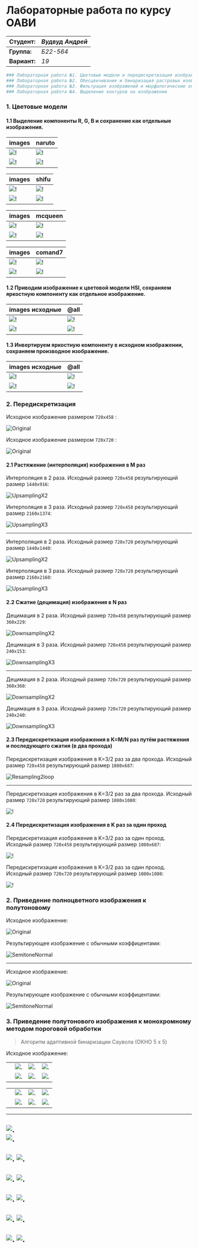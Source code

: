 # Лабораторные работа по курсу OABИ
|**Студент:**|*Вудвуд Андрей*|
|------------|--------------|
|**Группа:** |*Б22-564*     |
|**Вариант:**|*19*           |
```sh
### Лабораторная работа №1. Цветовые модели и передискретизация изображений
### Лабораторная работа №2. Обесцвечивание и бинаризация растровых изображений
### Лабораторная работа №3. Фильтрация изображений и морфологические операции
### Лабораторная работа №4. Выделение контуров на изображении
```
### 1.  **Цветовые модели**
#### 1.1  Выделение компоненты R, G, B и сохранение как отдельные изображения. 
| images   | naruto |
|----------|------------|
|![!](/naruto_RGB/naruto.png) |![!](/naruto_RGB/blue.png)|
|![!](/naruto_RGB/green.png)  |![!](/naruto_RGB/red.png)|

| images   |     shifu |
|----------|------------|
|![!](/shifu_RGB/shifu.png) |![!](/shifu_RGB/blue.png)|
|![!](/shifu_RGB/green.png)  |![!](/shifu_RGB/red.png)|

| images   |     mcqueen |
|----------|------------|
|![!](/mcqueen_RGB/mcqueen.png) |![!](/mcqueen_RGB/blue.png)|
|![!](/mcqueen_RGB/green.png)  |![!](/mcqueen_RGB/red.png)|

| images   |     comand7 |
|----------|------------|
|![!](/comand7_RGB/comand7.png) |![!](/comand7_RGB/blue.png)|
|![!](/comand7_RGB/green.png)  |![!](/comand7_RGB/red.png)|



#### 1.2 Приводим изображение к цветовой модели HSI, сохраняем яркостную компоненту как отдельное изображение. 

| images исходные   |     @all |
|----------|------------|
|![!](/naruto_RGB/naruto_HSI/naruto.png) |![!](/mcqueen_RGB/mcqueen_HSI/mcqueen.png)|
|![!](/shifu_RGB/shifu_HSI/shifu.png)  |![!](/comand7_RGB/comand7_HSI/comand7.png)|


#### 1.3 Инвертируем яркостную компоненту в исходном изображении, сохраняем производное изображение.
| images исходные   |     @all |
|----------|------------|
|![!](/naruto_RGB/naruto_HSI/naruto_I/naruto_inverted.png) |![!](/mcqueen_RGB/mcqueen_HSI/mcqueen_I/mcqueen_inverted.png)|
|![!](/shifu_RGB/shifu_HSI/shifu_I/shifu_inverted.png)  |![!](/comand7_RGB/comand7_HSI/comand7_I/comand7_inverted.png)|


### 2. Передискретизация

Исходное изображение размером `720x458` :

![Original](/original/text1.png)

Исходное изображение размером `720x720` :

![Original](/original/spiral1.png)

#### 2.1 Растяжение (интерполяция) изображения в M раз

Интерполяция в 2 раза. Исходный размер `720x458` результирующий размер `1440x916`:

![UpsamplingX2](res/upsampling2_text1.jpg)

Интерполяция в 3 раза. Исходный размер `720x458` результирующий размер `2160x1374`:

![UpsamplingX3](res/upsampling_text1.jpg)

---

Интерполяция в 2 раза. Исходный размер `720x720` результирующий размер `1440x1440`:

![UpsamplingX2](res/upsampling2_spiral1.png)

Интерполяция в 3 раза. Исходный размер `720x720` результирующий размер `2160x2160`:

![UpsamplingX3](res/upsampling3_spiral1.png)

#### 2.2 Сжатие (децимация) изображения в N раз

Децимация в 2 раза. Исходный размер `720x458` результирующий размер `360x229`:

![DownsamplingX2](res/downsampling2_text1.png)

Децимация в 3 раза. Исходный размер `720x458` результирующий размер `240x153`:

![DownsamplingX3](res/downsampling3_text1.png)

---

Децимация в 2 раза. Исходный размер `720x720` результирующий размер `360x360`:

![DownsamplingX2](res/downsampling2_spiral1.png)

Децимация в 3 раза. Исходный размер `720x720` результирующий размер `240x240`:

![DownsamplingX3](res/downsampling3_spiral1.png)

#### 2.3 Передискретизация изображения в K=M/N раз путём растяжения и последующего сжатия (в два прохода)

Передискретизация изображения в K=3/2 раз за два прохода. Исходный размер `720x458` результирующий размер `1080x687`:

![Resampling2loop](res/downsampling3x2_text1.png)

---

Передискретизация изображения в K=3/2 раз за два прохода. Исходный размер `720x720` результирующий размер `1080x1080`:

![!](res/downsampling3x2_spiral1.png)

#### 2.4 Передискретизация изображения в K раз за один проход

Передискретизация изображения в K=3/2 раз за один проход. Исходный размер `720x458` результирующий размер `1080x687`:

![!](res/resampling_text1.png)



Передискретизация изображения в K=3/2 раз за один проход. Исходный размер `720x720` результирующий размер `1080x1080`:

![!](res/resampling_spiral1.png)

### 2. Приведение полноцветного изображения к полутоновому

Исходное изображение:

![Original](/original/test10.png)

Результирующее изображение с обычными коэффицентами:


![SemitoneNormal](res/halftone_test10.png)

---

Исходное изображение:

![Original](/original/test11.jpg)

Результирующее изображение с обычными коэффицентами:

![SemitoneNormal](res/halftone_test11.jpg)


### 3. Приведение полутонового изображения к монохромному методом пороговой обработки

> Алгоритм адаптивной бинаризации Cаувола  (ОКНО 5 x 5)

Исходное изображение:

|		|												   |								    			  |					                            |
|---------------|------------------------------------------------------|------------------------------------------------------|------------------------------------------------------|
| 		|![.](binarization/semitone_capitan.png)|![.](binarization/semitone_cartoon.png)|![.](binarization/semitone_contour_map.png)|
|			|![.](binarization/semitone_fingerprint.png)|![.](binarization/semitone_xray.png)|![.](binarization/semitone_xray1.png)|



|		|												   |								    			  |					                            |
|---------------|------------------------------------------------------|------------------------------------------------------|------------------------------------------------------|
| 		|![.](binarization/processed/processed_1.png)|![.](binarization/processed/processed_2.png)|![.](binarization/processed/processed_3.png)|
|			|![.](binarization/processed/processed_4.png)|![.](binarization/processed/processed_5.png)|![.](binarization/processed/processed_6.png)|


---
![.](binarization/semitone_capitan.png)  
![.](binarization/processed/processed_1.png)
--
![.](binarization/semitone_cartoon.png)
![.](binarization/processed/processed_2.png)
---
![.](binarization/processed/processed_3.png)
![.](binarization/semitone_contour_map.png)
---
![.](binarization/semitone_fingerprint.png)
![.](binarization/processed/processed_4.png)
---
![.](binarization/semitone_xray.png)
![.](binarization/processed/processed_5.png)
---
![.](binarization/semitone_xray1.png)
![.](binarization/processed/processed_6.png)
---